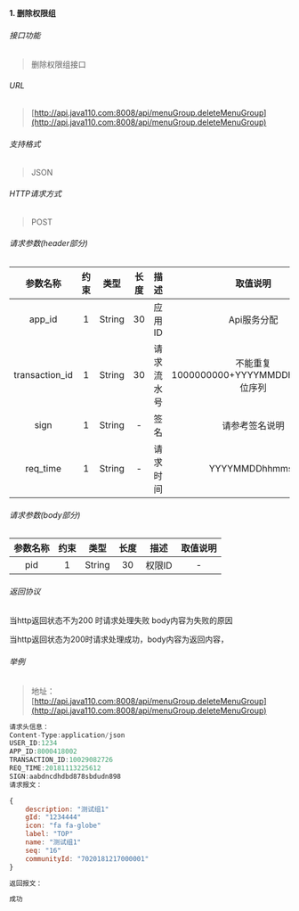 

**1\. 删除权限组**
###### 接口功能
> 删除权限组接口

###### URL
> [http://api.java110.com:8008/api/menuGroup.deleteMenuGroup](http://api.java110.com:8008/api/menuGroup.deleteMenuGroup)

###### 支持格式
> JSON

###### HTTP请求方式
> POST

###### 请求参数(header部分)
|参数名称|约束|类型|长度|描述|取值说明|
| :-: | :-: | :-: | :-: | :-: | :-:|
|app_id|1|String|30|应用ID|Api服务分配|
|transaction_id|1|String|30|请求流水号|不能重复 1000000000+YYYYMMDDhhmmss+6位序列 |
|sign|1|String|-|签名|请参考签名说明|
|req_time|1|String|-|请求时间|YYYYMMDDhhmmss|

###### 请求参数(body部分)
|参数名称|约束|类型|长度|描述|取值说明|
| :-: | :-: | :-: | :-: | :-: | :-: |
|pid|1|String|30|权限ID|-|




###### 返回协议

当http返回状态不为200 时请求处理失败 body内容为失败的原因

当http返回状态为200时请求处理成功，body内容为返回内容，



###### 举例
> 地址：[http://api.java110.com:8008/api/menuGroup.deleteMenuGroup](http://api.java110.com:8008/api/menuGroup.deleteMenuGroup)

``` javascript
请求头信息：
Content-Type:application/json
USER_ID:1234
APP_ID:8000418002
TRANSACTION_ID:10029082726
REQ_TIME:20181113225612
SIGN:aabdncdhdbd878sbdudn898
请求报文：

{
    description: "测试组1"
    gId: "1234444"
    icon: "fa fa-globe"
    label: "TOP"
    name: "测试组1"
    seq: "16"
    communityId: "7020181217000001"
}

返回报文：

成功

```
